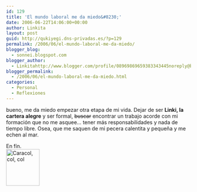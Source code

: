 ```yaml
---
id: 129
title: 'El mundo laboral me da miedo&#8230;'
date: 2006-06-22T14:06:00+00:00
author: Linkita
layout: post
guid: http://qukiyegi.dns-privadas.es/?p=129
permalink: /2006/06/el-mundo-laboral-me-da-miedo/
blogger_blog:
  - sonnei.blogspot.com
blogger_author:
  - Linkitahttp://www.blogger.com/profile/08969869659383343445noreply@blogger.com
blogger_permalink:
  - /2006/06/el-mundo-laboral-me-da-miedo.html
categories:
  - Personal
  - Reflexiones
---
```

bueno, me da miedo empezar otra etapa de mi vida. Dejar de ser <span style="font-weight: bold;">Linki, la cartera alegre</span> y ser formal, <strike>buscar</strike> encontrar un trabajo acorde con mi formación que no me asquee&#8230; tener más responsabilidades y nada de tiempo libre. Osea, que me saquen de mi pecera calentita y pequeña y me echen al mar.

En fín.  
[<img style="float: left;" src="http://static.flickr.com/68/172626805_8be0af4b02_t.jpg" alt="Caracol, col, col" float="left" border="0" height="100" width="91" />](http://www.flickr.com/photos/linkita/172626805/)

<span style="color: rgb(255, 255, 255);">.</span>